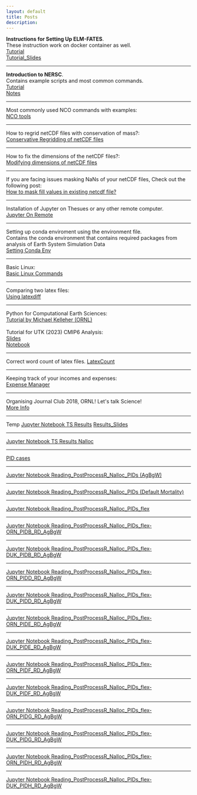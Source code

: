 ```yaml
---
layout: default
title: Posts 
description: 
---
```


**Instructions for Setting Up ELM-FATES**. <br>
These instruction work on docker container as well. <br>
[Tutorial](https://sharma-bharat.github.io/Posts_Online/Tutorial_SettingUp_ELMFATES.html)<br>
[Tutorial_Slides](https://sharma-bharat.github.io/Posts_Online/Tutorial_ELMFATES.html)<br>


<hr>

**Introduction to NERSC**. <br>
Contains example scripts and most common commands. <br>
[Tutorial](https://sharma-bharat.github.io/Posts_Online/NERSC_Tutorial.html)<br>
[Notes](https://sharma-bharat.github.io/Posts_Online/Intro_to_NERSC.html)

<hr>

Most commonly used NCO commands with examples: <br>
[NCO tools](https://sharma-bharat.github.io/Posts_Online/nco_tools.html)

<hr>

How to regrid netCDF files with conservation of mass?: <br>
[Conservative Regridding of netCDF files](https://sharma-bharat.github.io/Posts_Online/regrid_netcdf.html)

<hr>

How to fix the dimensions of the netCDF files?: <br>
[Modifying dimensions of netCDF files](https://sharma-bharat.github.io/Posts_Online/netcdf_modification.html)

<hr>

If you are facing issues masking NaNs of your netCDF files, Check out the following post: <br>
[How to mask fill values in existing netcdf file?](https://sharma-bharat.github.io/Posts_Online/mask_fillvalue.html)


<hr>

Installation of Jupyter on Thesues or any other remote computer. <br>
[Jupyter On Remote](https://sharma-bharat.github.io/Posts_Online/Jupyter_On_Theseus.html)

<hr>

Setting up conda enviroment using the environment file. <br>
Contains the conda environment that contains required packages from analysis of Earth System Simulation Data <br>
[Setting Conda Env](https://sharma-bharat.github.io/Posts_Online/conda_env.html)

<hr>

Basic Linux: <br>
[Basic Linux Commands](https://sharma-bharat.github.io/Posts_Online/basic_linux.html)

<hr>

Comparing two latex files: <br>
[Using latexdiff](https://sharma-bharat.github.io/Posts_Online/latexdiff.html)

<hr>

Python for Computational Earth Sciences: <br>
[Tutorial by Michael Kelleher (ORNL)](https://code.ornl.gov/pyces/pyces-2021) <br>
<br>
Tutorial for UTK (2023) CMIP6 Analysis: <br>
[Slides](https://docs.google.com/presentation/d/1HMX8UHSFLMG0bS5-2OkjnS9jubD_4eOBIN7EuV1Uns8/edit?usp=sharing) <br> 
[Notebook](https://github.com/sharma-bharat/Tutorials_by_Bharat/blob/main/UTK_2023.ipynb) <br> 

<hr>

Correct word count of latex files.
[LatexCount](https://www.ctan.org/pkg/latexcount)

<hr>

Keeping track of your incomes and expenses: <br>
[Expense Manager](https://sharma-bharat.github.io/Posts_Online/expense_manager.html)

<hr>

Organising Journal Club 2018, ORNL! Let's talk Science! <br>
[More Info](https://www.climatemodeling.org/~bharat/journal_club.html)


<hr>

Temp
[Jupyter Notebook TS Results](Posts_Online/Work/Reading_Annual_Files.html)
[Results_Slides](https://docs.google.com/presentation/d/1qHHDj-9KoXMP8Uc3Q9a5owBU7elKO9AbFanhOPVpQLQ/edit#slide=id.g21e4f699372_0_0)

<hr>

[Jupyter Notebook TS Results Nalloc](Posts_Online/Work/Reading_PostProcessR_NCFiles_Nalloc.html)

<hr>

[PID cases](Posts_Online/Work/PIDs.png)

<hr>

[Jupyter Notebook Reading_PostProcessR_Nalloc_PIDs (AgBgW)](Posts_Online/Work/Reading_PostProcessR_Nalloc_PIDs.html)

<hr>

[Jupyter Notebook Reading_PostProcessR_Nalloc_PIDs (Default Mortality)](Posts_Online/Work/Reading_PostProcessR_Nalloc_PIDs_tmp_default_mort.html)

<hr>

[Jupyter Notebook Reading_PostProcessR_Nalloc_PIDs_flex](Posts_Online/Work/Reading_PostProcessR_Nalloc_PIDs_flex.html)

<hr>

[Jupyter Notebook Reading_PostProcessR_Nalloc_PIDs_flex-ORN_PIDB_RD_AgBgW](Posts_Online/Work/Reading_PostProcessR_Nalloc_PIDs_flex_ORN_PIDB_RD_AgBgW.html)

<hr>

[Jupyter Notebook Reading_PostProcessR_Nalloc_PIDs_flex-DUK_PIDB_RD_AgBgW](Posts_Online/Work/Reading_PostProcessR_Nalloc_PIDs_flex_DUK_PIDB_RD_AgBgW.html)

<hr>

[Jupyter Notebook Reading_PostProcessR_Nalloc_PIDs_flex-ORN_PIDD_RD_AgBgW](Posts_Online/Work/Reading_PostProcessR_Nalloc_PIDs_flex_ORN_PIDD_RD_AgBgW.html)

<hr>

[Jupyter Notebook Reading_PostProcessR_Nalloc_PIDs_flex-DUK_PIDD_RD_AgBgW](Posts_Online/Work/Reading_PostProcessR_Nalloc_PIDs_flex_DUK_PIDD_RD_AgBgW.html)


<hr>

[Jupyter Notebook Reading_PostProcessR_Nalloc_PIDs_flex-ORN_PIDE_RD_AgBgW](Posts_Online/Work/Reading_PostProcessR_Nalloc_PIDs_flex_ORN_PIDE_RD_AgBgW.html)

<hr>

[Jupyter Notebook Reading_PostProcessR_Nalloc_PIDs_flex-DUK_PIDE_RD_AgBgW](Posts_Online/Work/Reading_PostProcessR_Nalloc_PIDs_flex_DUK_PIDE_RD_AgBgW.html)

<hr>

[Jupyter Notebook Reading_PostProcessR_Nalloc_PIDs_flex-ORN_PIDF_RD_AgBgW](Posts_Online/Work/Reading_PostProcessR_Nalloc_PIDs_flex_ORN_PIDF_RD_AgBgW.html)

<hr>

[Jupyter Notebook Reading_PostProcessR_Nalloc_PIDs_flex-DUK_PIDF_RD_AgBgW](Posts_Online/Work/Reading_PostProcessR_Nalloc_PIDs_flex_DUK_PIDF_RD_AgBgW.html)


<hr>

[Jupyter Notebook Reading_PostProcessR_Nalloc_PIDs_flex-ORN_PIDG_RD_AgBgW](Posts_Online/Work/Reading_PostProcessR_Nalloc_PIDs_flex_ORN_PIDG_RD_AgBgW.html)

<hr>

[Jupyter Notebook Reading_PostProcessR_Nalloc_PIDs_flex-DUK_PIDG_RD_AgBgW](Posts_Online/Work/Reading_PostProcessR_Nalloc_PIDs_flex_DUK_PIDG_RD_AgBgW.html)

<hr>

[Jupyter Notebook Reading_PostProcessR_Nalloc_PIDs_flex-ORN_PIDH_RD_AgBgW](Posts_Online/Work/Reading_PostProcessR_Nalloc_PIDs_flex_ORN_PIDH_RD_AgBgW.html)

<hr>

[Jupyter Notebook Reading_PostProcessR_Nalloc_PIDs_flex-DUK_PIDH_RD_AgBgW](Posts_Online/Work/Reading_PostProcessR_Nalloc_PIDs_flex_DUK_PIDH_RD_AgBgW.html)


